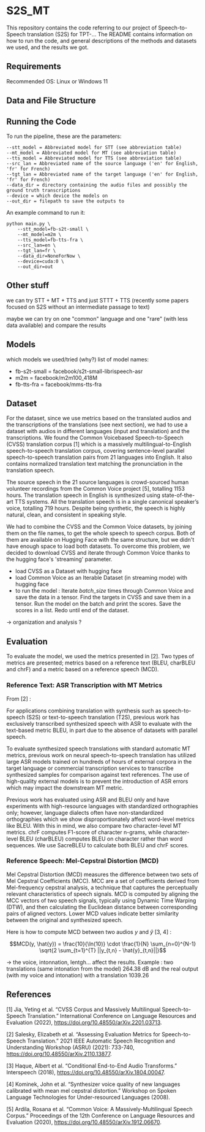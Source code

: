 # S2S_MT

This repository contains the code referring to our project of Speech-to-Speech translation (S2S) for TPT-...
The README contains information on how to run the code, and general descriptions of the methods and datasets we used, and the results we got.

## Requirements

Recommended OS: Linux or Windows 11

## Data and File Structure

## Running the Code

To run the pipeline, these are the parameters:

```
--stt_model = Abbreviated model for STT (see abbreviation table)
--mt_model = Abbreviated model for MT (see abbreviation table)
--tts_model = Abbreviated model for TTS (see abbreviation table)
--src_lan = Abbreviated name of the source language ('en' for English, 'fr' for French)
--tgt_lan = Abbreviated name of the target language ('en' for English, 'fr' for French)
--data_dir = directory containing the audio files and possibly the ground truth transcriptions
--device = which device the models on
--out_dir = filepath to save the outputs to
```

An example command to run it:

```
python main.py \
    --stt_model=fb-s2t-small \
    --mt_model=m2m \
    --tts_model=fb-tts-fra \
    --src_lan=en \
    --tgt_lan=fr \
    --data_dir=NoneForNow \
    --device=cuda:0 \
    --out_dir=out
```

## Other stuff

we can try STT + MT + TTS  and just STTT + TTS  (recently some papers focused on S2S without an intermediate passage to text)

maybe we can try on one "common" language and one "rare" (with less data available) and compare the results

## Models

which models we used/tried (why?)
list of model names:
- fb-s2t-small = facebook/s2t-small-librispeech-asr
- m2m = facebook/m2m100_418M
- fb-tts-fra = facebook/mms-tts-fra

## Dataset

For the dataset, since we use metrics based on the translated audios and the transcriptions of the translations (see next section), we had to use a dataset with audios in different languages (input and translation) and the transcriptions. We found the Common Voicebased Speech-to-Speech (CVSS) translation corpus [1] which is a massively multilingual-to-English speech-to-speech translation corpus, covering sentence-level parallel speech-to-speech translation pairs from 21 languages into English. It also contains  normalized translation text matching the pronunciation in the translation speech.

The source speech in the 21 source languages is crowd-sourced human volunteer recordings from the Common Voice project [5], totalling 1153 hours. The translation speech in English is synthesized using state-of-the-art TTS systems. All the translation speech is in a single canonical speaker’s voice, totalling 719 hours. Despite being synthetic, the speech is highly natural, clean, and consistent in speaking style.

We had to combine the CVSS and the Common Voice datasets, by joining them on the file names, to get the whole speech to speech corpus. Both of them are available on Hugging Face with the same structure, but we didn't have enough space to load both datasets. To overcome this problem, we decided to download CVSS and iterate through Common Voice thanks to the hugging face's 'streaming' parameter. 

- load CVSS as a Dataset with hugging face
- load Common Voice as an Iterable Dataset (in streaming mode) with hugging face
- to run the model : Iterate *batch_size* times through Common Voice and save the data in a tensor. Find the targets in CVSS and save them in a tensor. Run the model on the batch and print the scores. Save the scores in a list. Redo until end of the dataset.

-> organization and analysis ?


## Evaluation

To evaluate the model, we used the metrics presented in [2]. Two types of metrics are presented; metrics based on a reference text (BLEU, charBLEU and chrF) and a metric based on a reference speech (MCD).

### Reference Text: ASR Transcription with MT Metrics

From [2] :

For applications combining translation with synthesis such as speech-to-speech (S2S) or text-to-speech translation (T2S), previous work has exclusively transcribed synthesized speech with ASR to evaluate with the text-based metric BLEU, in part due to the absence of datasets with parallel speech.

To evaluate synthesized speech translations with standard automatic MT metrics, previous work on neural speech-to-speech translation has utilized large ASR models trained on hundreds of hours of external corpora in the target language or commercial transcription services to transcribe synthesized samples for comparison against text references. The use of high-quality external models is to prevent the introduction of ASR errors which may impact the downstream MT metric.

Previous work has evaluated using ASR and BLEU only and have experiments with high-resource languages with standardized orthographies only; however, language dialects often have non-standardized orthographies which we show disproportionately affect word-level metrics like BLEU. With this in mind, we also compare two character-level MT metrics. chrF computes F1-score of character n-grams, while character-level BLEU (charBLEU) computes BLEU on character rather than word sequences. We use SacreBLEU to calculate both BLEU and chrF scores.

### Reference Speech: Mel-Cepstral Distortion (MCD)

Mel Cepstral Distortion (MCD) measures the difference between two sets of Mel Cepstral Coefficients (MCC). MCC are a set of coefficients derived from Mel-frequency cepstral analysis, a technique that captures the perceptually relevant characteristics of speech signals. MCD is computed by aligning the MCC vectors of two speech signals, typically using Dynamic Time Warping (DTW), and then calculating the Euclidean distance between corresponding pairs of aligned vectors. Lower MCD values indicate better similarity between the original and synthesized speech.

Here is how to compute MCD between two audios $y$ and $\hat{y}$ [3, 4] : 

$$MCD(y, \hat{y}) = \frac{10}{\ln(10)} \cdot \frac{1}{N} \sum_{n=0}^{N-1} \sqrt{2 \sum_{t=1}^{T} ||y_{t,n} - \hat{y}_{t,n}||}$$

-> the voice, intonnation, lentgh... affect the results. Example : two translations (same intonation from the model) 264.38 dB and the real output (with my voice and intonation) with a translation 1039.26

## References

[1] Jia, Yeting et al. “CVSS Corpus and Massively Multilingual Speech-to-Speech Translation.” International Conference on Language Resources and Evaluation (2022), https://doi.org/10.48550/arXiv.2201.03713.

[2] Salesky, Elizabeth et al. “Assessing Evaluation Metrics for Speech-to-Speech Translation.” 2021 IEEE Automatic Speech Recognition and Understanding Workshop (ASRU) (2021): 733-740, https://doi.org/10.48550/arXiv.2110.13877.

[3] Haque, Albert et al. “Conditional End-to-End Audio Transforms.” Interspeech (2018), https://doi.org/10.48550/arXiv.1804.00047.

[4] Kominek, John et al. “Synthesizer voice quality of new languages calibrated with mean mel cepstral distortion.” Workshop on Spoken Language Technologies for Under-resourced Languages (2008).

[5] Ardila, Rosana et al. “Common Voice: A Massively-Multilingual Speech Corpus.” Proceedings of the 12th Conference on Language Resources and Evaluation (2020), https://doi.org/10.48550/arXiv.1912.06670.